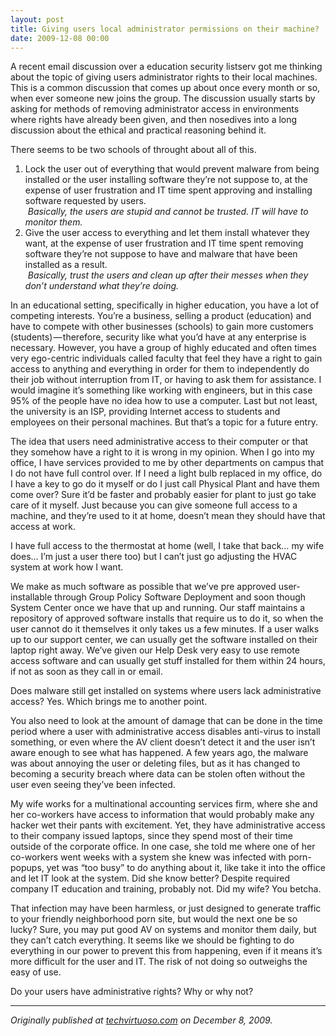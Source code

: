 ```yaml
---
layout: post
title: Giving users local administrator permissions on their machine?
date: 2009-12-08 00:00
---
```



A recent email discussion over a education security listserv got me thinking about the topic of giving users administrator rights to their local machines. This is a common discussion that comes up about once every month or so, when ever someone new joins the group. The discussion usually starts by asking for methods of removing administrator access in environments where rights have already been given, and then nosedives into a long discussion about the ethical and practical reasoning behind it.

There seems to be two schools of throught about all of this.

1.  Lock the user out of everything that would prevent malware from being installed or the user installing software they’re not suppose to, at the expense of user frustration and IT time spent approving and installing software requested by users.  
     _Basically, the users are stupid and cannot be trusted. IT will have to monitor them._
2.  Give the user access to everything and let them install whatever they want, at the expense of user frustration and IT time spent removing software they’re not suppose to have and malware that have been installed as a result.  
     _Basically, trust the users and clean up after their messes when they don’t understand what they’re doing._

In an educational setting, specifically in higher education, you have a lot of competing interests. You’re a business, selling a product (education) and have to compete with other businesses (schools) to gain more customers (students) — therefore, security like what you’d have at any enterprise is necessary. However, you have a group of highly educated and often times very ego-centric individuals called faculty that feel they have a right to gain access to anything and everything in order for them to independently do their job without interruption from IT, or having to ask them for assistance. I would imagine it’s something like working with engineers, but in this case 95% of the people have no idea how to use a computer. Last but not least, the university is an ISP, providing Internet access to students and employees on their personal machines. But that’s a topic for a future entry.

The idea that users need administrative access to their computer or that they somehow have a right to it is wrong in my opinion. When I go into my office, I have services provided to me by other departments on campus that I do not have full control over. If I need a light bulb replaced in my office, do I have a key to go do it myself or do I just call Physical Plant and have them come over? Sure it’d be faster and probably easier for plant to just go take care of it myself. Just because you can give someone full access to a machine, and they’re used to it at home, doesn’t mean they should have that access at work.

I have full access to the thermostat at home (well, I take that back… my wife does… I’m just a user there too) but I can’t just go adjusting the HVAC system at work how I want.

We make as much software as possible that we’ve pre approved user-installable through Group Policy Software Deployment and soon though System Center once we have that up and running. Our staff maintains a repository of approved software installs that require us to do it, so when the user cannot do it themselves it only takes us a few minutes. If a user walks up to our support center, we can usually get the software installed on their laptop right away. We’ve given our Help Desk very easy to use remote access software and can usually get stuff installed for them within 24 hours, if not as soon as they call in or email.

Does malware still get installed on systems where users lack administrative access? Yes. Which brings me to another point.

You also need to look at the amount of damage that can be done in the time period where a user with administrative access disables anti-virus to install something, or even where the AV client doesn’t detect it and the user isn’t aware enough to see what has happened. A few years ago, the malware was about annoying the user or deleting files, but as it has changed to becoming a security breach where data can be stolen often without the user even seeing they’ve been infected.

My wife works for a multinational accounting services firm, where she and her co-workers have access to information that would probably make any hacker wet their pants with excitement. Yet, they have administrative access to their company issued laptops, since they spend most of their time outside of the corporate office. In one case, she told me where one of her co-workers went weeks with a system she knew was infected with porn-popups, yet was “too busy” to do anything about it, like take it into the office and let IT look at the system. Did she know better? Despite required company IT education and training, probably not. Did my wife? You betcha.

That infection may have been harmless, or just designed to generate traffic to your friendly neighborhood porn site, but would the next one be so lucky? Sure, you may put good AV on systems and monitor them daily, but they can’t catch everything. It seems like we should be fighting to do everything in our power to prevent this from happening, even if it means it’s more difficult for the user and IT. The risk of not doing so outweighs the easy of use.

Do your users have administrative rights? Why or why not?

* * *

_Originally published at_ [_techvirtuoso.com_](http://techvirtuoso.com/2009/12/08/access-denied-giving-users-local-administrator-permissions-on-their-machine/) _on December 8, 2009._
